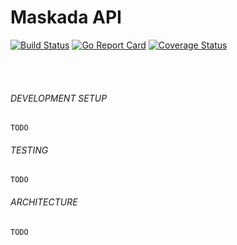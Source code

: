 Maskada API
===
[![Build Status](https://travis-ci.org/gritt/maskada.svg)](https://travis-ci.org/gritt/maskada)
[![Go Report Card](https://goreportcard.com/badge/github.com/gritt/maskada)](https://goreportcard.com/report/github.com/gritt/maskada)
[![Coverage Status](https://codecov.io/gh/gritt/maskada/branch/master/graph/badge.svg)](https://codecov.io/gh/gritt/maskada)

<br><br>

###### DEVELOPMENT SETUP

    TODO

###### TESTING

    TODO

###### ARCHITECTURE

    TODO
    